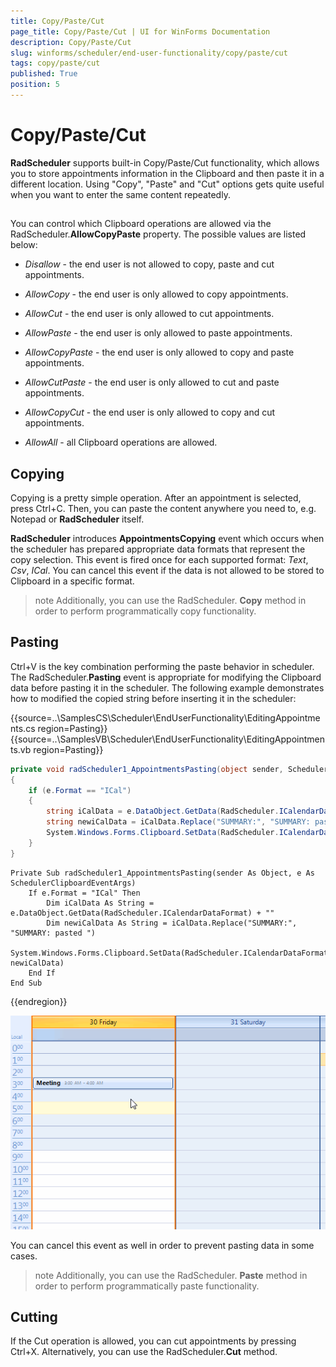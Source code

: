 ```yaml
---
title: Copy/Paste/Cut
page_title: Copy/Paste/Cut | UI for WinForms Documentation
description: Copy/Paste/Cut
slug: winforms/scheduler/end-user-functionality/copy/paste/cut
tags: copy/paste/cut
published: True
position: 5
---
```


# Copy/Paste/Cut

__RadScheduler__ supports built-in Copy/Paste/Cut functionality, which allows you to store appointments information in the Clipboard and then paste it in a different location. Using "Copy", "Paste" and "Cut" options gets quite useful when you want to enter the same content repeatedly.

## 

You can control which Clipboard operations are allowed via the RadScheduler.__AllowCopyPaste__ property. The possible values are listed below:

* *Disallow* - the end user is not allowed to copy, paste and cut appointments.

* *AllowCopy* - the end user is only allowed to copy appointments.

* *AllowCut* - the end user is only allowed to cut appointments.

* *AllowPaste* - the end user is only allowed to paste appointments.

* *AllowCopyPaste* - the end user is only allowed to copy and paste appointments.

* *AllowCutPaste* - the end user is only allowed to cut and paste appointments.

* *AllowCopyCut* - the end user is only allowed to copy and cut appointments.

* *AllowAll* - all Clipboard operations are allowed.

## Copying

Copying is a pretty simple operation. After an appointment is selected, press Ctrl+C. Then, you can paste the content anywhere you need to, e.g. Notepad or __RadScheduler__ itself.

__RadScheduler__ introduces __AppointmentsCopying__ event which occurs when the scheduler has prepared appropriate data formats that represent the copy selection. This event is fired once for each supported format: *Text*, *Csv*, *ICal*. You can cancel this event if the data is not allowed to be stored to Clipboard in a specific format.

>note Additionally, you can use the RadScheduler. __Copy__ method in order to perform programmatically copy functionality.
>

## Pasting

Ctrl+V is the key combination performing the paste behavior in scheduler. The RadScheduler.__Pasting__ event is appropriate for modifying the Clipboard data before pasting it in the scheduler. The following example demonstrates how to modified the copied string before inserting it in the scheduler:

{{source=..\SamplesCS\Scheduler\EndUserFunctionality\EditingAppointments.cs region=Pasting}} 
{{source=..\SamplesVB\Scheduler\EndUserFunctionality\EditingAppointments.vb region=Pasting}} 

````C#
private void radScheduler1_AppointmentsPasting(object sender, SchedulerClipboardEventArgs e)
{
    if (e.Format == "ICal")
    {
        string iCalData = e.DataObject.GetData(RadScheduler.ICalendarDataFormat) + "";               
        string newiCalData = iCalData.Replace("SUMMARY:", "SUMMARY: pasted ");                
        System.Windows.Forms.Clipboard.SetData(RadScheduler.ICalendarDataFormat, newiCalData);
    }
}

````
````VB.NET
Private Sub radScheduler1_AppointmentsPasting(sender As Object, e As SchedulerClipboardEventArgs)
    If e.Format = "ICal" Then
        Dim iCalData As String = e.DataObject.GetData(RadScheduler.ICalendarDataFormat) + ""
        Dim newiCalData As String = iCalData.Replace("SUMMARY:", "SUMMARY: pasted ")
        System.Windows.Forms.Clipboard.SetData(RadScheduler.ICalendarDataFormat, newiCalData)
    End If
End Sub

````

{{endregion}}

![scheduler-end-user-functionality-copy-paste-cut 001](images/scheduler-end-user-functionality-copy-paste-cut001.gif)

You can cancel this event as well in order to prevent pasting data in some cases.

>note Additionally, you can use the RadScheduler. __Paste__ method in order to perform programmatically paste functionality.
>

## Cutting

If the Cut operation is allowed, you can cut appointments by pressing Ctrl+X. Alternatively, you can use the RadScheduler.__Cut__ method.
      
